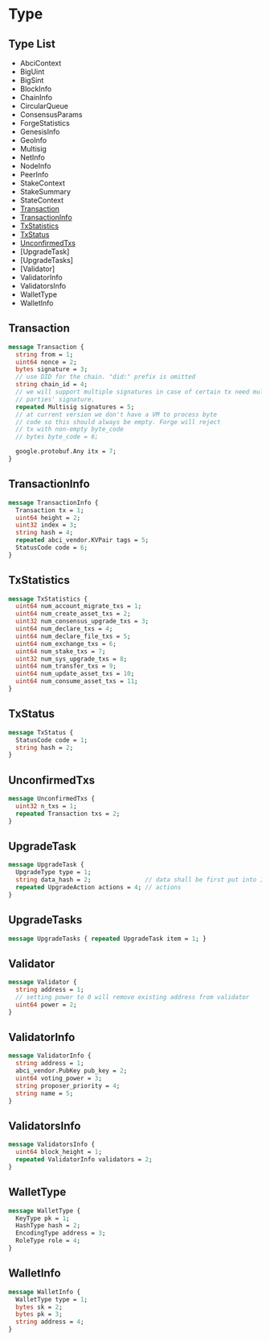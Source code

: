 # Type

## Type List

- AbciContext
- BigUint
- BigSint
- BlockInfo
- ChainInfo
- CircularQueue
- ConsensusParams
- ForgeStatistics
- GenesisInfo
- GeoInfo
- Multisig
- NetInfo
- NodeInfo
- PeerInfo
- StakeContext
- StakeSummary
- StateContext
- [Transaction](#Transaction)
- [TransactionInfo](#TransactionInfo)
- [TxStatistics](#TxStatistics)
- [TxStatus](#TxStatus)
- [UnconfirmedTxs](#unconfirmedtxs)
- [UpgradeTask]
- [UpgradeTasks]
- [Validator]
- ValidatorInfo
- ValidatorsInfo
- WalletType
- WalletInfo

## Transaction

```protobuf
message Transaction {
  string from = 1;
  uint64 nonce = 2;
  bytes signature = 3;
  // use DID for the chain. "did:" prefix is omitted
  string chain_id = 4;
  // we will support multiple signatures in case of certain tx need multiple
  // parties' signature.
  repeated Multisig signatures = 5;
  // at current version we don't have a VM to process byte
  // code so this should always be empty. Forge will reject
  // tx with non-empty byte_code
  // bytes byte_code = 6;

  google.protobuf.Any itx = 7;
}
```

## TransactionInfo
```protobuf
message TransactionInfo {
  Transaction tx = 1;
  uint64 height = 2;
  uint32 index = 3;
  string hash = 4;
  repeated abci_vendor.KVPair tags = 5;
  StatusCode code = 6;
}
```

## TxStatistics

```protobuf
message TxStatistics {
  uint64 num_account_migrate_txs = 1;
  uint64 num_create_asset_txs = 2;
  uint32 num_consensus_upgrade_txs = 3;
  uint64 num_declare_txs = 4;
  uint64 num_declare_file_txs = 5;
  uint64 num_exchange_txs = 6;
  uint64 num_stake_txs = 7;
  uint32 num_sys_upgrade_txs = 8;
  uint64 num_transfer_txs = 9;
  uint64 num_update_asset_txs = 10;
  uint64 num_consume_asset_txs = 11;
}
```

## TxStatus

```protobuf
message TxStatus {
  StatusCode code = 1;
  string hash = 2;
}

```

## UnconfirmedTxs

```protobuf
message UnconfirmedTxs {
  uint32 n_txs = 1;
  repeated Transaction txs = 2;
}
```

## UpgradeTask

```protobuf
message UpgradeTask {
  UpgradeType type = 1;
  string data_hash = 2;               // data shall be first put into IPFS
  repeated UpgradeAction actions = 4; // actions
}
```


## UpgradeTasks

```protobuf
message UpgradeTasks { repeated UpgradeTask item = 1; }
```

## Validator

```protobuf
message Validator {
  string address = 1;
  // setting power to 0 will remove existing address from validator
  uint64 power = 2;
}
```

## ValidatorInfo

```protobuf
message ValidatorInfo {
  string address = 1;
  abci_vendor.PubKey pub_key = 2;
  uint64 voting_power = 3;
  string proposer_priority = 4;
  string name = 5;
}
```

## ValidatorsInfo

```protobuf
message ValidatorsInfo {
  uint64 block_height = 1;
  repeated ValidatorInfo validators = 2;
}
```


## WalletType

```protobuf
message WalletType {
  KeyType pk = 1;
  HashType hash = 2;
  EncodingType address = 3;
  RoleType role = 4;
}
```

## WalletInfo

```protobuf
message WalletInfo {
  WalletType type = 1;
  bytes sk = 2;
  bytes pk = 3;
  string address = 4;
}
```
